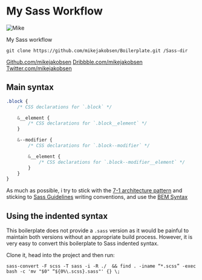 # My Sass Workflow

![Mike](http://www.mikejakobsen.com/mike.png)

My Sass workflow

```
git clone https://github.com/mikejakobsen/Boilerplate.git /Sass-dir
```


[Github.com/mikejakobsen](http://www.github.com/mikejakobsen)
[Dribbble.com/mikejakobsen](http://www.dribbble.com/mikejakobsen)
[Twitter.com/mikejakobsen](http://www.twitter.com/mikejakobsen)


## Main syntax

```SCSS
.block {
    /* CSS declarations for `.block` */

    &__element {
        /* CSS declarations for `.block__element` */
    }

    &--modifier {
        /* CSS declarations for `.block--modifier` */

        &__element {
            /* CSS declarations for `.block--modifier__element` */
        }
    }
}
```

As much as possible, i try to stick with the [7-1 architecture pattern](http://sass-guidelin.es/#architecture) and sticking to [Sass Guidelines](http://sass-guidelin.es) writing conventions, and use the [BEM Syntax](http://csswizardry.com/2013/01/mindbemding-getting-your-head-round-bem-syntax/)


## Using the indented syntax

This boilerplate does not provide a `.sass` version as it would be painful to maintain both versions without an appropriate build process. However, it is very easy to convert this boilerplate to Sass indented syntax.

Clone it, head into the project and then run:

```
sass-convert -F scss -T sass -i -R ./  && find . -iname “*.scss” -exec bash -c 'mv "$0" “${0%\.scss}.sass"' {} \;
```
